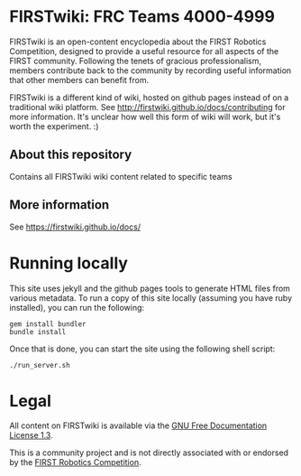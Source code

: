FIRSTwiki: FRC Teams 4000-4999
==============================

FIRSTwiki is an open-content encyclopedia about the FIRST Robotics Competition,
designed to provide a useful resource for all aspects of the FIRST community.
Following the tenets of gracious professionalism, members contribute back to the
community by recording useful information that other members can benefit from. 

FIRSTwiki is a different kind of wiki, hosted on github pages instead of on a
traditional wiki platform. See http://firstwiki.github.io/docs/contributing
for more information. It's unclear how well this form of wiki will work, but
it's worth the experiment. :) 

About this repository
---------------------

Contains all FIRSTwiki wiki content related to specific teams

More information
----------------

See https://firstwiki.github.io/docs/

Running locally
===============

This site uses jekyll and the github pages tools to generate HTML files from
various metadata. To run a copy of this site locally (assuming you have ruby
installed), you can run the following:

    gem install bundler
    bundle install

Once that is done, you can start the site using the following shell script:

    ./run_server.sh

Legal
=====

All content on FIRSTwiki is available via the [GNU Free Documentation License 1.3](http://www.gnu.org/licenses/fdl-1.3.en.html).

This is a community project and is not directly associated with or endorsed by
the [FIRST Robotics Competition](http://www.firstinspires.org/).

